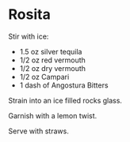 # Rosita

Stir with ice:

* 1.5 oz silver tequila
* 1/2 oz red vermouth
* 1/2 oz dry vermouth
* 1/2 oz Campari
* 1 dash of Angostura Bitters

Strain into an ice filled rocks glass.

Garnish with a lemon twist.

Serve with straws.
